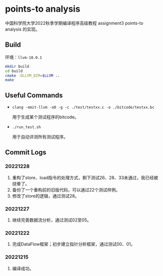 # points-to analysis

中国科学院大学2022秋季学期编译程序高级教程 assignment3 points-to analysis 的实现。

## Build
环境：```llvm-10.0.1```
```sh
mkdir build
cd build
cmake -DLLVM_DIR=$LLVM ..
make
```

## Useful Commands
- ```clang -emit-llvm -o0 -g -c ./test/testxx.c -o ./bitcode/testxx.bc```

    用于生成某个测试程序的bitcode。

- ```./run_test.sh```

    用于自动评测所有测试程序。

## Commit Logs
### 20221228
1. 重构了store、load指令的处理方式，剩下测试26、28、33未通过，我已经被绕晕了。
2. 备份了一个重构前的旧版代码，可以通过22个测试样例。
3. 修改了store的逻辑，通过测试28。

### 20221227
1. 继续完善数据流分析，通过测试02至05。

### 20221222
1. 完成DataFlow框架；初步建立指针分析框架，通过测试00、01。

### 20221215
1. 编译成功。
